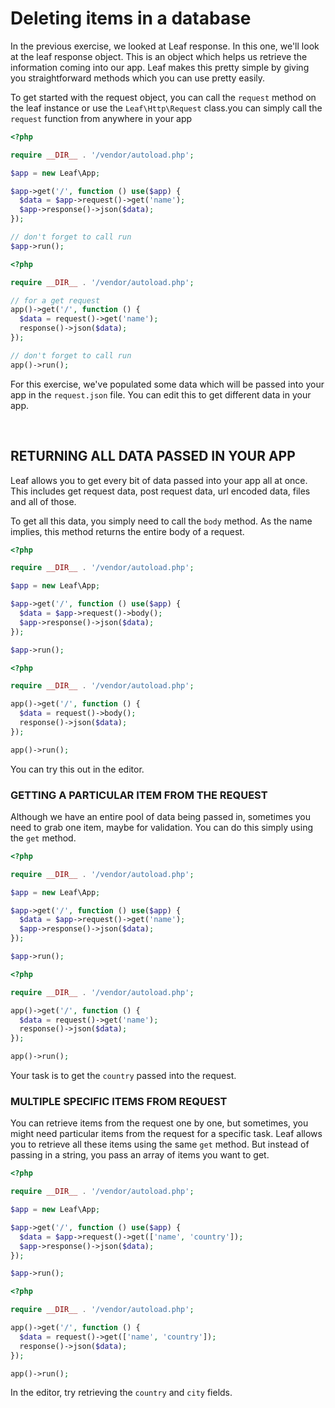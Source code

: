 # Deleting items in a database

In the previous exercise, we looked at Leaf response. In this one, we'll look at the leaf response object. This is an object which helps us retrieve the information coming into our app. Leaf makes this pretty simple by giving you straightforward methods which you can use pretty easily.

To get started with the request object, <span class="class-mode">you can call the `request` method on the leaf instance or use the `Leaf\Http\Request` class.</span><span class="functional-mode">you can simply call the `request` function from anywhere in your app</span>

<div class="class-mode">

```php
<?php

require __DIR__ . '/vendor/autoload.php';

$app = new Leaf\App;

$app->get('/', function () use($app) {
  $data = $app->request()->get('name');
  $app->response()->json($data);
});

// don't forget to call run
$app->run();
```

</div>
<div class="functional-mode">

```php
<?php

require __DIR__ . '/vendor/autoload.php';

// for a get request
app()->get('/', function () {
  $data = request()->get('name');
  response()->json($data);
});

// don't forget to call run
app()->run();
```

</div>

For this exercise, we've populated some data which will be passed into your app in the `request.json` file. You can edit this to get different data in your app.

<br>

## RETURNING ALL DATA PASSED IN YOUR APP

Leaf allows you to get every bit of data passed into your app all at once. This includes get request data, post request data, url encoded data, files and all of those.

To get all this data, you simply need to call the `body` method. As the name implies, this method returns the entire body of a request.

<div class="class-mode">

```php
<?php

require __DIR__ . '/vendor/autoload.php';

$app = new Leaf\App;

$app->get('/', function () use($app) {
  $data = $app->request()->body();
  $app->response()->json($data);
});

$app->run();
```

</div>
<div class="functional-mode">

```php
<?php

require __DIR__ . '/vendor/autoload.php';

app()->get('/', function () {
  $data = request()->body();
  response()->json($data);
});

app()->run();
```

</div>

You can try this out in the editor.

### GETTING A PARTICULAR ITEM FROM THE REQUEST

Although we have an entire pool of data being passed in, sometimes you need to grab one item, maybe for validation. You can do this simply using the `get` method.

<div class="class-mode">

```php
<?php

require __DIR__ . '/vendor/autoload.php';

$app = new Leaf\App;

$app->get('/', function () use($app) {
  $data = $app->request()->get('name');
  $app->response()->json($data);
});

$app->run();
```

</div>
<div class="functional-mode">

```php
<?php

require __DIR__ . '/vendor/autoload.php';

app()->get('/', function () {
  $data = request()->get('name');
  response()->json($data);
});

app()->run();
```

</div>

Your task is to get the `country` passed into the request.

### MULTIPLE SPECIFIC ITEMS FROM REQUEST

You can retrieve items from the request one by one, but sometimes, you might need particular items from the request for a specific task. Leaf allows you to retrieve all these items using the same `get` method. But instead of passing in a string, you pass an array of items you want to get.

<div class="class-mode">

```php
<?php

require __DIR__ . '/vendor/autoload.php';

$app = new Leaf\App;

$app->get('/', function () use($app) {
  $data = $app->request()->get(['name', 'country']);
  $app->response()->json($data);
});

$app->run();
```

</div>
<div class="functional-mode">

```php
<?php

require __DIR__ . '/vendor/autoload.php';

app()->get('/', function () {
  $data = request()->get(['name', 'country']);
  response()->json($data);
});

app()->run();
```

</div>

In the editor, try retrieving the `country` and `city` fields.
